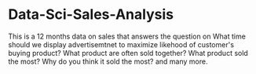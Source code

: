 # Data-Sci-Sales-Analysis
This is a 12 months data on sales that answers the question on What time should we display advertisemtnet to maximize likehood of customer's buying product? What product are often sold together? What product sold the most? Why do you think it sold the most? and many more.
